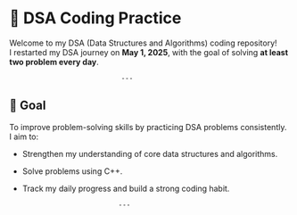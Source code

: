 # 📘 DSA Coding Practice

Welcome to my DSA (Data Structures and Algorithms) coding repository!  
I restarted my DSA journey on **May 1, 2025**, with the goal of solving **at least two problem every day**.

                                ---

## 🌟 Goal

To improve problem-solving skills by practicing DSA problems consistently.  
I aim to:
- Strengthen my understanding of core data structures and algorithms.
- Solve problems using C++.
- Track my daily progress and build a strong coding habit.

                              ---
